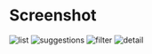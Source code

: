 # Screenshot

![list](./screenshots/list.png)
![suggestions](./screenshots/suggestions.png)
![filter](./screenshots/filter.png)
![detail](./screenshots/detail.png)